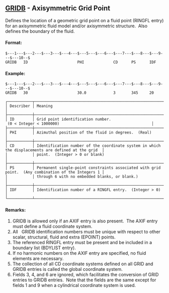 ## [GRIDB](https://help.hexagonmi.com/bundle/MSC_Nastran_2022.4/page/Nastran_Combined_Book/qrg/bulkfgil/TOC.GRIDB.xhtml) - Axisymmetric Grid Point

Defines the location of a geometric grid point on a fluid point (RINGFL entry) for an axisymmetric fluid model and/or axisymmetric structure.  Also defines the boundary of the fluid.

#### Format:

```nastran
$---1---$---2---$---3---$---4---$---5---$---6---$---7---$---8---$---9---$---10--$
GRIDB   ID                      PHI             CD      PS      IDF             
```

#### Example:

```nastran
$---1---$---2---$---3---$---4---$---5---$---6---$---7---$---8---$---9---$---10--$
GRIDB   30                      30.0            3       345     20              
```

```text
┌───────────┬────────────────────────────────────────────────────────────────────────────────────────────────────┐
│ Describer │ Meaning                                                                                            │
├───────────┼────────────────────────────────────────────────────────────────────────────────────────────────────┤
│ ID        │ Grid point identification number.  (0 < Integer < 1000000)                                         │
├───────────┼────────────────────────────────────────────────────────────────────────────────────────────────────┤
│ PHI       │ Azimuthal position of the fluid in degrees.  (Real)                                                │
├───────────┼────────────────────────────────────────────────────────────────────────────────────────────────────┤
│ CD        │ Identification number of the coordinate system in which the displacements are defined at the grid  │
│           │ point.  (Integer > 0 or blank)                                                                     │
├───────────┼────────────────────────────────────────────────────────────────────────────────────────────────────┤
│ PS        │ Permanent single-point constraints associated with grid point.  (Any combination of the Integers 1 │
│           │ through 6 with no embedded blanks, or blank.)                                                      │
├───────────┼────────────────────────────────────────────────────────────────────────────────────────────────────┤
│ IDF       │ Identification number of a RINGFL entry.  (Integer > 0)                                            │
└───────────┴────────────────────────────────────────────────────────────────────────────────────────────────────┘
```

#### Remarks:

1. GRIDB is allowed only if an AXIF entry is also present.  The AXIF entry must define a fluid coordinate system.
2. All   GRIDB identification numbers must be unique with respect to other scalar, structural, fluid and extra (EPOINT) points.
3. The referenced RINGFL entry must be present and be included in a boundary list (BDYLIST entry).
4. If no harmonic numbers on the AXIF entry are specified, no fluid elements are necessary.
5. The collection of all CD coordinate systems defined on all GRID and GRIDB entries is called the global coordinate system.
6. Fields 3, 4, and 6 are ignored, which facilitates the conversion of GRID entries to GRIDB entries.  Note that the fields are the same except for fields 1 and 9 when a cylindrical coordinate system is used.
